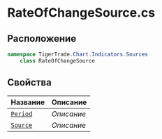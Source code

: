 
# RateOfChangeSource.cs
## Расположение
```csharp
namespace TigerTrade.Chart.Indicators.Sources  
    class RateOfChangeSource
```

## Свойства
| Название | Описание |
| --- | --- |
| [`Period`](./Свойства/Period.md) | *Описание* |
| [`Source`](./Свойства/Source.md) | *Описание* |
